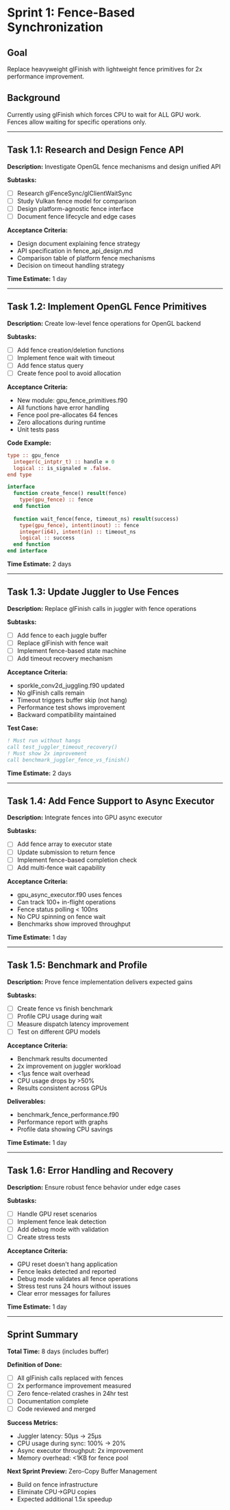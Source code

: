# Sprint 1: Fence-Based Synchronization

## Goal
Replace heavyweight glFinish with lightweight fence primitives for 2x performance improvement.

## Background
Currently using glFinish which forces CPU to wait for ALL GPU work. Fences allow waiting for specific operations only.

---

## Task 1.1: Research and Design Fence API
**Description:** Investigate OpenGL fence mechanisms and design unified API

**Subtasks:**
- [ ] Research glFenceSync/glClientWaitSync
- [ ] Study Vulkan fence model for comparison
- [ ] Design platform-agnostic fence interface
- [ ] Document fence lifecycle and edge cases

**Acceptance Criteria:**
- Design document explaining fence strategy
- API specification in fence_api_design.md
- Comparison table of platform fence mechanisms
- Decision on timeout handling strategy

**Time Estimate:** 1 day

---

## Task 1.2: Implement OpenGL Fence Primitives
**Description:** Create low-level fence operations for OpenGL backend

**Subtasks:**
- [ ] Add fence creation/deletion functions
- [ ] Implement fence wait with timeout
- [ ] Add fence status query
- [ ] Create fence pool to avoid allocation

**Acceptance Criteria:**
- New module: gpu_fence_primitives.f90
- All functions have error handling
- Fence pool pre-allocates 64 fences
- Zero allocations during runtime
- Unit tests pass

**Code Example:**
```fortran
type :: gpu_fence
  integer(c_intptr_t) :: handle = 0
  logical :: is_signaled = .false.
end type

interface
  function create_fence() result(fence)
    type(gpu_fence) :: fence
  end function
  
  function wait_fence(fence, timeout_ns) result(success)
    type(gpu_fence), intent(inout) :: fence
    integer(i64), intent(in) :: timeout_ns
    logical :: success
  end function
end interface
```

**Time Estimate:** 2 days

---

## Task 1.3: Update Juggler to Use Fences
**Description:** Replace glFinish calls in juggler with fence operations

**Subtasks:**
- [ ] Add fence to each juggle buffer
- [ ] Replace glFinish with fence wait
- [ ] Implement fence-based state machine
- [ ] Add timeout recovery mechanism

**Acceptance Criteria:**
- sporkle_conv2d_juggling.f90 updated
- No glFinish calls remain
- Timeout triggers buffer skip (not hang)
- Performance test shows improvement
- Backward compatibility maintained

**Test Case:**
```fortran
! Must run without hangs
call test_juggler_timeout_recovery()
! Must show 2x improvement
call benchmark_juggler_fence_vs_finish()
```

**Time Estimate:** 2 days

---

## Task 1.4: Add Fence Support to Async Executor
**Description:** Integrate fences into GPU async executor

**Subtasks:**
- [ ] Add fence array to executor state
- [ ] Update submission to return fence
- [ ] Implement fence-based completion check
- [ ] Add multi-fence wait capability

**Acceptance Criteria:**
- gpu_async_executor.f90 uses fences
- Can track 100+ in-flight operations
- Fence status polling < 100ns
- No CPU spinning on fence wait
- Benchmarks show improved throughput

**Time Estimate:** 1 day

---

## Task 1.5: Benchmark and Profile
**Description:** Prove fence implementation delivers expected gains

**Subtasks:**
- [ ] Create fence vs finish benchmark
- [ ] Profile CPU usage during wait
- [ ] Measure dispatch latency improvement
- [ ] Test on different GPU models

**Acceptance Criteria:**
- Benchmark results documented
- 2x improvement on juggler workload
- <1µs fence wait overhead
- CPU usage drops by >50%
- Results consistent across GPUs

**Deliverables:**
- benchmark_fence_performance.f90
- Performance report with graphs
- Profile data showing CPU savings

**Time Estimate:** 1 day

---

## Task 1.6: Error Handling and Recovery
**Description:** Ensure robust fence behavior under edge cases

**Subtasks:**
- [ ] Handle GPU reset scenarios
- [ ] Implement fence leak detection
- [ ] Add debug mode with validation
- [ ] Create stress tests

**Acceptance Criteria:**
- GPU reset doesn't hang application
- Fence leaks detected and reported
- Debug mode validates all fence operations
- Stress test runs 24 hours without issues
- Clear error messages for failures

**Time Estimate:** 1 day

---

## Sprint Summary

**Total Time:** 8 days (includes buffer)

**Definition of Done:**
- [ ] All glFinish calls replaced with fences
- [ ] 2x performance improvement measured
- [ ] Zero fence-related crashes in 24hr test
- [ ] Documentation complete
- [ ] Code reviewed and merged

**Success Metrics:**
- Juggler latency: 50µs → 25µs
- CPU usage during sync: 100% → 20%
- Async executor throughput: 2x improvement
- Memory overhead: <1KB for fence pool

**Next Sprint Preview:** Zero-Copy Buffer Management
- Build on fence infrastructure
- Eliminate CPU→GPU copies
- Expected additional 1.5x speedup